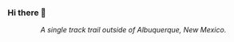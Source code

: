 ### Hi there 👋

<p align="center" style="text-align:center>
  <img src="https://github.com/KvnPrdtyaa/KvnPrdtyaa/blob/main/banner.gif"/>
  <center><i>A single track trail outside of Albuquerque, New Mexico.<i</center>
</p>

<!--
**KvnPrdtyaa/KvnPrdtyaa** is a ✨ _special_ ✨ repository because its `README.md` (this file) appears on your GitHub profile.

Here are some ideas to get you started:

- 🔭 I’m currently working on ...
- 🌱 I’m currently learning ...
- 👯 I’m looking to collaborate on ...
- 🤔 I’m looking for help with ...
- 💬 Ask me about ...
- 📫 How to reach me: ...
- 😄 Pronouns: ...
- ⚡ Fun fact: ...
-->
